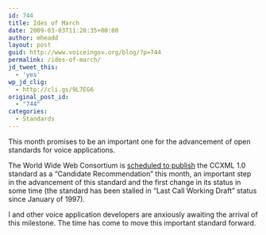 ```yaml
---
id: 744
title: Ides of March
date: 2009-03-03T11:28:35+00:00
author: mheadd
layout: post
guid: http://www.voiceingov.org/blog/?p=744
permalink: /ides-of-march/
jd_tweet_this:
  - 'yes'
wp_jd_clig:
  - http://cli.gs/9L7EG6
original_post_id:
  - "744"
categories:
  - Standards
---
```

This month promises to be an important one for the advancement of open standards for voice applications.

The World Wide Web Consortium is <a href="http://www.w3.org/Voice/#plan" target="_blank">scheduled to publish</a> the CCXML 1.0 standard as a &#8220;Candidate Recommendation&#8221; this month, an important step in the advancement of this standard and the first change in its status in some time (the standard has been stalled in &#8220;Last Call Working Draft&#8221; status since January of 1997).

I and other voice application developers are anxiously awaiting the arrival of this milestone. The time has come to move this important standard forward.